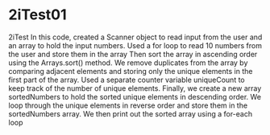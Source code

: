 # 2iTest01
2iTest
 In this code, created a Scanner object to read input from the user and an array to hold the input numbers. Used a for loop to read 10 numbers from the user and store them in the array Then sort the array in ascending order using the Arrays.sort() method. We remove duplicates from the array by comparing adjacent elements and storing only the unique elements in the first part of the array. Used a separate counter variable uniqueCount to keep track of the number of unique elements. Finally, we create a new array sortedNumbers to hold the sorted unique elements in descending order. We loop through the unique elements in reverse order and store them in the sortedNumbers array. We then print out the sorted array using a for-each loop

